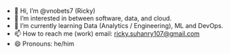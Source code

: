 - 👋 Hi, I’m @vnobets7 (Ricky)
- 👀 I’m interested in between software, data, and cloud.
- 🌱 I’m currently learning Data (Analytics / Engineering), ML and DevOps.
- 📫 How to reach me (work) email: ricky.suhanry107@gmail.com
- 😄 Pronouns: he/him

<!---
vnobets7/vnobets7 is a ✨ special ✨ repository because its `README.md` (this file) appears on your GitHub profile.
You can click the Preview link to take a look at your changes.
--->
